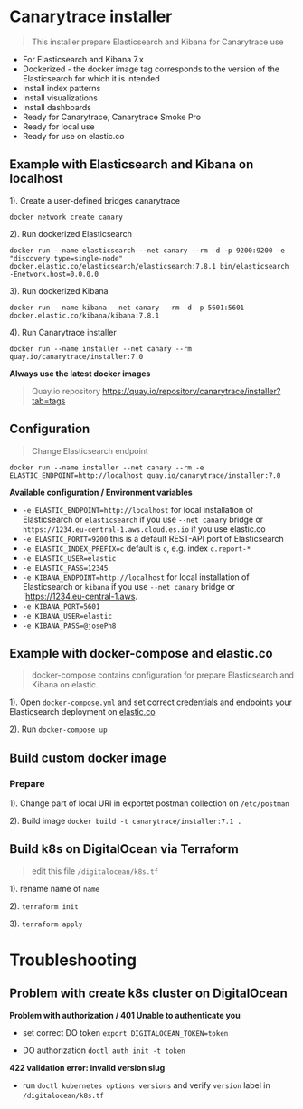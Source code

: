 # Canarytrace installer
> This installer prepare Elasticsearch and Kibana for Canarytrace use

- For Elasticsearch and Kibana 7.x
- Dockerized - the docker image tag corresponds to the version of the Elasticsearch for which it is intended 
- Install index patterns
- Install visualizations
- Install dashboards
- Ready for Canarytrace, Canarytrace Smoke Pro
- Ready for local use
- Ready for use on elastic.co

## Example with Elasticsearch and Kibana on localhost

1). Create a user-defined bridges canarytrace
```
docker network create canary
```

2). Run dockerized Elasticsearch
```
docker run --name elasticsearch --net canary --rm -d -p 9200:9200 -e "discovery.type=single-node" docker.elastic.co/elasticsearch/elasticsearch:7.8.1 bin/elasticsearch -Enetwork.host=0.0.0.0
```

3). Run dockerized Kibana 
```
docker run --name kibana --net canary --rm -d -p 5601:5601 docker.elastic.co/kibana/kibana:7.8.1
```

4). Run Canarytrace installer
```
docker run --name installer --net canary --rm quay.io/canarytrace/installer:7.0
```

**Always use the latest docker images**
> Quay.io repository https://quay.io/repository/canarytrace/installer?tab=tags

## Configuration
> Change Elasticsearch endpoint

```
docker run --name installer --net canary --rm -e ELASTIC_ENDPOINT=http://localhost quay.io/canarytrace/installer:7.0
```

**Available configuration / Environment variables**

- `-e ELASTIC_ENDPOINT=http://localhost` for local installation of Elasticsearch or `elasticsearch` if you use `--net canary` bridge or `https://1234.eu-central-1.aws.cloud.es.io` if you use elastic.co
- `-e ELASTIC_PORTT=9200` this is a default REST-API port of Elasticsearch
- `-e ELASTIC_INDEX_PREFIX=c` default is `c`, e.g. index `c.report-*`
- `-e ELASTIC_USER=elastic`
- `-e ELASTIC_PASS=12345`
- `-e KIBANA_ENDPOINT=http://localhost` for local installation of Elasticsearch or `kibana` if you use `--net canary` bridge or `https://1234.eu-central-1.aws.
- `-e KIBANA_PORT=5601`
- `-e KIBANA_USER=elastic`
- `-e KIBANA_PASS=@josePh8`

## Example with docker-compose and elastic.co
> docker-compose contains configuration for prepare Elasticsearch and Kibana on elastic.

1). Open `docker-compose.yml` and set correct credentials and endpoints your Elasticsearch deployment on [elastic.co](elastic.co)

2). Run `docker-compose up`


## Build custom docker image

### Prepare

1). Change part of local URI in exportet postman collection on `/etc/postman`

2). Build image `docker build -t canarytrace/installer:7.1 .`

## Build k8s on DigitalOcean via Terraform
> edit this file `/digitalocean/k8s.tf`

1). rename name of `name`

2). `terraform init`

3). `terraform apply`

# Troubleshooting

## Problem with create k8s cluster on DigitalOcean 

**Problem with authorization / 401 Unable to authenticate you**
- set correct DO token `export DIGITALOCEAN_TOKEN=token`

- DO authorization `doctl auth init -t token`

**422 validation error: invalid version slug**
- run `doctl kubernetes options versions` and verify `version` label in `/digitalocean/k8s.tf` 
